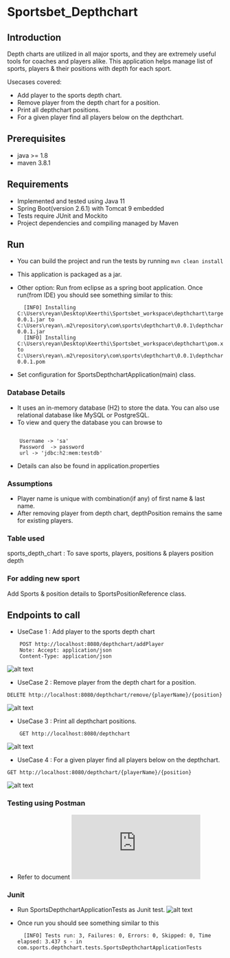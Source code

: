 # Sportsbet_Depthchart

## Introduction
Depth charts are utilized in all major sports, and they are extremely useful tools for coaches and players alike. This application helps manage list of sports, players & their positions with depth for each sport. 

Usecases covered:
* Add player to the sports depth chart.
* Remove player from the depth chart for a position.
* Print all depthchart positions.
* For a given player find all players below on the depthchart.

## Prerequisites
* java >= 1.8
* maven 3.8.1

## Requirements
* Implemented and tested using Java 11
* Spring Boot(version 2.6.1) with Tomcat 9 embedded
* Tests require JUnit and Mockito
* Project dependencies and compiling managed by Maven

## Run
* You can build the project and run the tests by running ```mvn clean install```
* This application is packaged as a jar.
* Other option: Run from eclipse as a spring boot application.
Once run(from IDE) you should see something similar to this:

		[INFO] Installing C:\Users\reyan\Desktop\Keerthi\Sportsbet_workspace\depthchart\target\depthchart-0.0.1.jar to C:\Users\reyan\.m2\repository\com\sports\depthchart\0.0.1\depthchart-0.0.1.jar
		[INFO] Installing C:\Users\reyan\Desktop\Keerthi\Sportsbet_workspace\depthchart\pom.xml to C:\Users\reyan\.m2\repository\com\sports\depthchart\0.0.1\depthchart-0.0.1.pom 
* Set configuration for SportsDepthchartApplication(main) class. 

### Database Details
* It uses an in-memory database (H2) to store the data. You can also use relational database like MySQL or PostgreSQL.
* To view and query the database you can browse to 

```http://localhost:8090/h2-console 

	Username -> 'sa'
	Password  -> password 
	url -> 'jdbc:h2:mem:testdb' 
```
* Details can also be found in application.properties

### Assumptions
* Player name is unique with combination(if any) of first name & last name.
* After removing player from depth chart, depthPosition remains the same for existing players.

### Table used
sports_depth_chart : To save sports, players, positions & players position depth

### For adding new sport
 Add Sports & position details to SportsPositionReference class.
 
## Endpoints to call

* UseCase 1 : Add player to the sports depth chart
```	
	POST http://localhost:8080/depthchart/addPlayer	
	Note: Accept: application/json
	Content-Type: application/json
```
![alt text](https://github.com/Gka1102/Sportsbet_Depthchart/blob/main/Testing_Images/PUT_addPlayer.PNG?raw=true)

* UseCase 2 : Remove player from the depth chart for a position. 

```
DELETE http://localhost:8080/depthchart/remove/{playerName}/{position}
```
![alt text](https://github.com/Gka1102/Sportsbet_Depthchart/blob/main/Testing_Images/DELETE_removePlayer.PNG?raw=true)

* UseCase 3 : Print all depthchart positions.
```	
	GET http://localhost:8080/depthchart
```
![alt text](https://github.com/Gka1102/Sportsbet_Depthchart/blob/main/Testing_Images/GET_fullDepthChart.PNG?raw=true)

* UseCase 4 : For a given player find all players below on the depthchart.

```
GET http://localhost:8080/depthchart/{playerName}/{position}
```
![alt text](https://github.com/Gka1102/Sportsbet_Depthchart/blob/main/Testing_Images/GET_playerUnderDepth.PNG?raw=true)

### Testing using Postman
* Refer to document ![Sports_depthchart.postman_collection.json](https://github.com/Gka1102/Sportsbet_Depthchart/blob/main/Sports_depthchart.postman_collection.json?raw=true)

### Junit
* Run SportsDepthchartApplicationTests as Junit test. 
![alt text](https://github.com/Gka1102/Sportsbet_Depthchart/blob/main/Testing_Images/Junit.PNG?raw=true)
* Once run you should see something similar to this

		[INFO] Tests run: 3, Failures: 0, Errors: 0, Skipped: 0, Time elapsed: 3.437 s - in com.sports.depthchart.tests.SportsDepthchartApplicationTests
		



